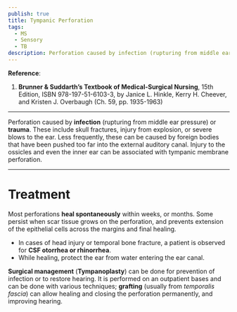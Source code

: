 ```yaml
---
publish: true
title: Tympanic Perforation
tags:
  - MS
  - Sensory
  - TB
description: Perforation caused by infection (rupturing from middle ear pressure) or trauma. These include skull fractures, injury from explosion, or severe blows to the ear. Less frequently, these can be caused by foreign bodies that have been pushed too far into the external auditory canal.
---
```

**Reference**:
1. **Brunner & Suddarth’s Textbook of Medical-Surgical Nursing**, 15th Edition, ISBN 978-197-51-6103-3, by Janice L. Hinkle, Kerry H. Cheever, and Kristen J. Overbaugh (Ch. 59, pp. 1935-1963)

___

Perforation caused by **infection** (rupturing from middle ear pressure) or **trauma**. These include skull fractures, injury from explosion, or severe blows to the ear. Less frequently, these can be caused by foreign bodies that have been pushed too far into the external auditory canal. Injury to the ossicles and even the inner ear can be associated with tympanic membrane perforation.

___

# Treatment
Most perforations **heal spontaneously** within weeks, or months. Some persist when scar tissue grows on the perforation, and prevents extension of the epithelial cells across the margins and final healing.
- In cases of head injury or temporal bone fracture, a patient is observed for **CSF otorrhea or rhinorrhea**.
- While healing, protect the ear from water entering the ear canal.

**Surgical management** (**Tympanoplasty**) can be done for prevention of infection or to restore hearing. It is performed on an outpatient bases and can be done with various techniques; **grafting** (usually from *temporalis fascia*) can allow healing and closing the perforation permanently, and improving hearing.
